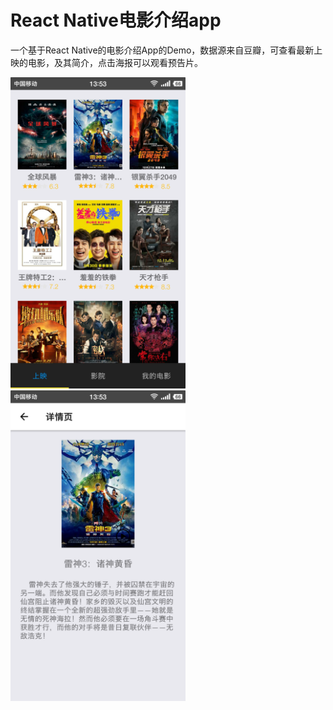 # React Native电影介绍app

一个基于React Native的电影介绍App的Demo，数据源来自豆瓣，可查看最新上映的电影，及其简介，点击海报可以观看预告片。

<img src="https://github.com/lkmc2/MovieApp/blob/master/pic/pic01.png" width="280"/>  <img 
src="https://github.com/lkmc2/MovieApp/blob/master/pic/pic02.png" width="280"/>
